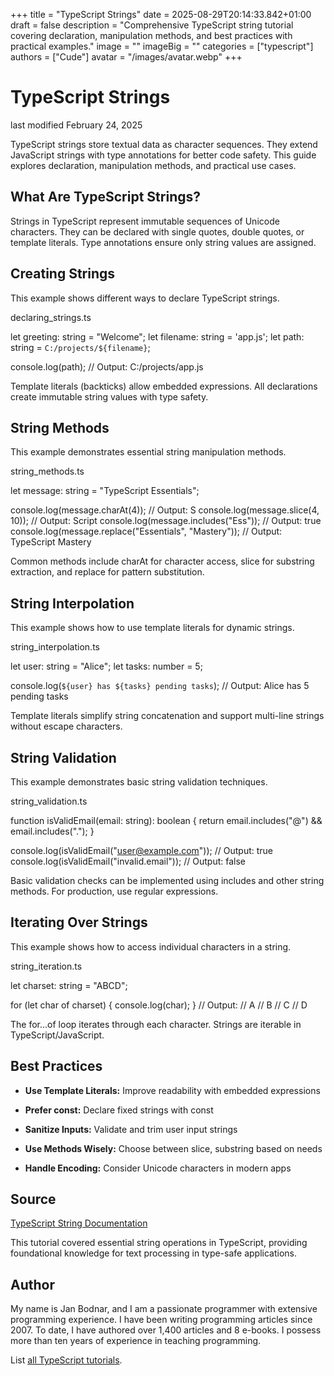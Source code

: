 +++
title = "TypeScript Strings"
date = 2025-08-29T20:14:33.842+01:00
draft = false
description = "Comprehensive TypeScript string tutorial covering declaration, manipulation methods, and best practices with practical examples."
image = ""
imageBig = ""
categories = ["typescript"]
authors = ["Cude"]
avatar = "/images/avatar.webp"
+++

# TypeScript Strings

last modified February 24, 2025

TypeScript strings store textual data as character sequences. They extend
JavaScript strings with type annotations for better code safety. This guide
explores declaration, manipulation methods, and practical use cases.

## What Are TypeScript Strings?

Strings in TypeScript represent immutable sequences of Unicode characters. They
can be declared with single quotes, double quotes, or template literals. Type
annotations ensure only string values are assigned.

## Creating Strings

This example shows different ways to declare TypeScript strings.

declaring_strings.ts
  

let greeting: string = "Welcome";
let filename: string = 'app.js';
let path: string = `C:/projects/${filename}`;

console.log(path);  // Output: C:/projects/app.js

Template literals (backticks) allow embedded expressions. All declarations
create immutable string values with type safety.

## String Methods

This example demonstrates essential string manipulation methods.

string_methods.ts
  

let message: string = "TypeScript Essentials";

console.log(message.charAt(4));     // Output: S
console.log(message.slice(4, 10));  // Output: Script
console.log(message.includes("Ess"));  // Output: true
console.log(message.replace("Essentials", "Mastery"));
// Output: TypeScript Mastery

Common methods include charAt for character access,
slice for substring extraction, and replace for
pattern substitution.

## String Interpolation

This example shows how to use template literals for dynamic strings.

string_interpolation.ts
  

let user: string = "Alice";
let tasks: number = 5;

console.log(`${user} has ${tasks} pending tasks`);
// Output: Alice has 5 pending tasks

Template literals simplify string concatenation and support multi-line
strings without escape characters.

## String Validation

This example demonstrates basic string validation techniques.

string_validation.ts
  

function isValidEmail(email: string): boolean {
    return email.includes("@") &amp;&amp; email.includes(".");
}

console.log(isValidEmail("user@example.com"));  // Output: true
console.log(isValidEmail("invalid.email"));     // Output: false

Basic validation checks can be implemented using includes and
other string methods. For production, use regular expressions.

## Iterating Over Strings

This example shows how to access individual characters in a string.

string_iteration.ts
  

let charset: string = "ABCD";

for (let char of charset) {
    console.log(char);
}
// Output:
// A
// B
// C
// D

The for...of loop iterates through each character. Strings are
iterable in TypeScript/JavaScript.

## Best Practices

- **Use Template Literals:** Improve readability with embedded expressions

- **Prefer const:** Declare fixed strings with const

- **Sanitize Inputs:** Validate and trim user input strings

- **Use Methods Wisely:** Choose between slice, substring based on needs

- **Handle Encoding:** Consider Unicode characters in modern apps

## Source

[TypeScript String Documentation](https://www.typescriptlang.org/docs/handbook/2/template-literal-types.html)

This tutorial covered essential string operations in TypeScript, providing
foundational knowledge for text processing in type-safe applications.

## Author

My name is Jan Bodnar, and I am a passionate programmer with extensive
programming experience. I have been writing programming articles since 2007.
To date, I have authored over 1,400 articles and 8 e-books. I possess more
than ten years of experience in teaching programming.

List [all TypeScript tutorials](/all/#typescript).